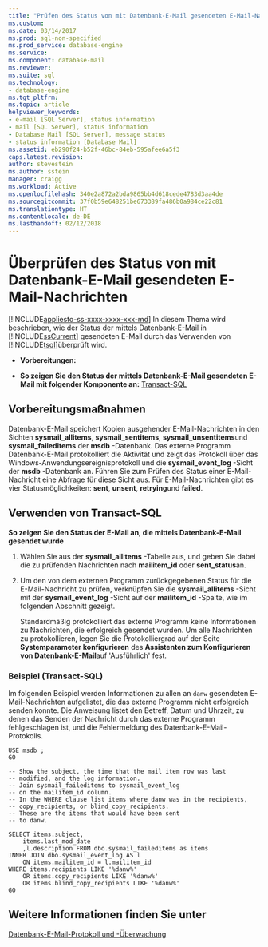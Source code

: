 ```yaml
---
title: "Prüfen des Status von mit Datenbank-E-Mail gesendeten E-Mail-Nachrichten | Microsoft- Dokumentation"
ms.custom: 
ms.date: 03/14/2017
ms.prod: sql-non-specified
ms.prod_service: database-engine
ms.service: 
ms.component: database-mail
ms.reviewer: 
ms.suite: sql
ms.technology:
- database-engine
ms.tgt_pltfrm: 
ms.topic: article
helpviewer_keywords:
- e-mail [SQL Server], status information
- mail [SQL Server], status information
- Database Mail [SQL Server], message status
- status information [Database Mail]
ms.assetid: eb290f24-b52f-46bc-84eb-595afee6a5f3
caps.latest.revision: 
author: stevestein
ms.author: sstein
manager: craigg
ms.workload: Active
ms.openlocfilehash: 340e2a872a2bda9865bb4d618cede4783d3aa4de
ms.sourcegitcommit: 37f0b59e648251be673389fa486b0a984ce22c81
ms.translationtype: HT
ms.contentlocale: de-DE
ms.lasthandoff: 02/12/2018
---
```

# <a name="check-the-status-of-e-mail-messages-sent-with-database-mail"></a>Überprüfen des Status von mit Datenbank-E-Mail gesendeten E-Mail-Nachrichten
[!INCLUDE[appliesto-ss-xxxx-xxxx-xxx-md](../../includes/appliesto-ss-xxxx-xxxx-xxx-md.md)]
In diesem Thema wird beschrieben, wie der Status der mittels Datenbank-E-Mail in [!INCLUDE[ssCurrent](../../includes/sscurrent-md.md)] gesendeten E-Mail durch das Verwenden von [!INCLUDE[tsql](../../includes/tsql-md.md)]überprüft wird.  
  
-   **Vorbereitungen:**  
  
-   **So zeigen Sie den Status der mittels Datenbank-E-Mail gesendeten E-Mail mit folgender Komponente an:**  [Transact-SQL](#TsqlProcedure)  
  
##  <a name="BeforeYouBegin"></a> Vorbereitungsmaßnahmen  
 Datenbank-E-Mail speichert Kopien ausgehender E-Mail-Nachrichten in den Sichten **sysmail_allitems**, **sysmail_sentitems**, **sysmail_unsentitems**und **sysmail_faileditems** der **msdb** -Datenbank. Das externe Programm Datenbank-E-Mail protokolliert die Aktivität und zeigt das Protokoll über das Windows-Anwendungsereignisprotokoll und die **sysmail_event_log** -Sicht der **msdb** -Datenbank an. Führen Sie zum Prüfen des Status einer E-Mail-Nachricht eine Abfrage für diese Sicht aus. Für E-Mail-Nachrichten gibt es vier Statusmöglichkeiten: **sent**, **unsent**, **retrying**und **failed**.  
  
##  <a name="TsqlProcedure"></a> Verwenden von Transact-SQL  
 **So zeigen Sie den Status der E-Mail an, die mittels Datenbank-E-Mail gesendet wurde**  
  
1.  Wählen Sie aus der **sysmail_allitems** -Tabelle aus, und geben Sie dabei die zu prüfenden Nachrichten nach **mailitem_id** oder **sent_status**an.  
  
2.  Um den von dem externen Programm zurückgegebenen Status für die E-Mail-Nachricht zu prüfen, verknüpfen Sie die **sysmail_allitems** -Sicht mit der **sysmail_event_log** -Sicht auf der **mailitem_id** -Spalte, wie im folgenden Abschnitt gezeigt.  
  
     Standardmäßig protokolliert das externe Programm keine Informationen zu Nachrichten, die erfolgreich gesendet wurden. Um alle Nachrichten zu protokollieren, legen Sie die Protokolliergrad auf der Seite **Systemparameter konfigurieren** des **Assistenten zum Konfigurieren von Datenbank-E-Mail**auf 'Ausführlich' fest.  
  
###  <a name="TsqlExample"></a> Beispiel (Transact-SQL)  
 Im folgenden Beispiel werden Informationen zu allen an `danw` gesendeten E-Mail-Nachrichten aufgelistet, die das externe Programm nicht erfolgreich senden konnte. Die Anweisung listet den Betreff, Datum und Uhrzeit, zu denen das Senden der Nachricht durch das externe Programm fehlgeschlagen ist, und die Fehlermeldung des Datenbank-E-Mail-Protokolls.  
  
```  
USE msdb ;  
GO  
  
-- Show the subject, the time that the mail item row was last  
-- modified, and the log information.  
-- Join sysmail_faileditems to sysmail_event_log   
-- on the mailitem_id column.  
-- In the WHERE clause list items where danw was in the recipients,  
-- copy_recipients, or blind_copy_recipients.  
-- These are the items that would have been sent  
-- to danw.  
  
SELECT items.subject,  
    items.last_mod_date  
    ,l.description FROM dbo.sysmail_faileditems as items  
INNER JOIN dbo.sysmail_event_log AS l  
    ON items.mailitem_id = l.mailitem_id  
WHERE items.recipients LIKE '%danw%'    
    OR items.copy_recipients LIKE '%danw%'   
    OR items.blind_copy_recipients LIKE '%danw%'  
GO  
```  
  
## <a name="see-also"></a>Weitere Informationen finden Sie unter  
 [Datenbank-E-Mail-Protokoll und -Überwachung](../../relational-databases/database-mail/database-mail-log-and-audits.md)  
  
  
